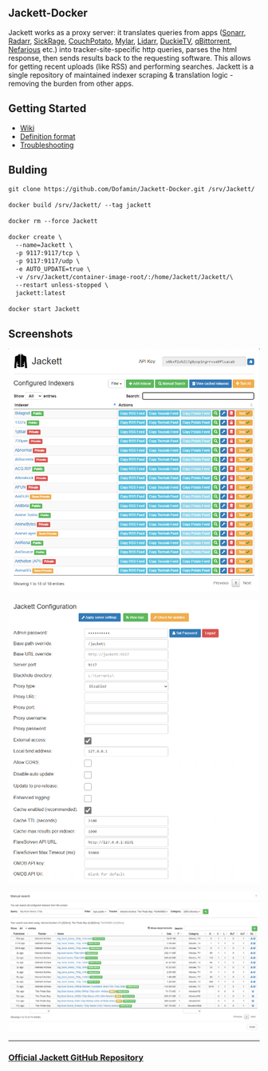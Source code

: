 ## Jackett-Docker

Jackett works as a proxy server: it translates queries from apps ([Sonarr](https://github.com/Sonarr/Sonarr), [Radarr](https://github.com/Radarr/Radarr), [SickRage](https://sickrage.github.io/), [CouchPotato](https://couchpota.to/), [Mylar](https://github.com/evilhero/mylar), [Lidarr](https://github.com/lidarr/lidarr), [DuckieTV](https://github.com/SchizoDuckie/DuckieTV), [qBittorrent](https://www.qbittorrent.org/), [Nefarious](https://github.com/lardbit/nefarious) etc.) into tracker-site-specific http queries, parses the html response, then sends results back to the requesting software. This allows for getting recent uploads (like RSS) and performing searches. Jackett is a single repository of maintained indexer scraping & translation logic - removing the burden from other apps.
## Getting Started

* [Wiki](https://github.com/Jackett/Jackett/wiki)
* [Definition format](https://github.com/Jackett/Jackett/wiki/Definition-format)
* [Troubleshooting](https://github.com/Jackett/Jackett/wiki/Troubleshooting)

## Bulding

```shell
git clone https://github.com/Dofamin/Jackett-Docker.git /srv/Jackett/

docker build /srv/Jackett/ --tag jackett 

docker rm --force Jackett

docker create \
  --name=Jackett \
  -p 9117:9117/tcp \
  -p 9117:9117/udp \
  -e AUTO_UPDATE=true \
  -v /srv/Jackett/container-image-root/:/home/Jackett/Jackett/\
  --restart unless-stopped \
  jackett:latest

docker start Jackett
```

## Screenshots

![screenshot](https://raw.githubusercontent.com/Jackett/Jackett/master/.github/jackett-screenshot1.png)

![screenshot](https://raw.githubusercontent.com/Jackett/Jackett/master/.github/jackett-screenshot2.png)

![screenshot](https://raw.githubusercontent.com/Jackett/Jackett/master/.github/jackett-screenshot3.png)

[inviteneeded]: https://raw.githubusercontent.com/Jackett/Jackett/master/.github/label-inviteneeded.png

---

### [Official Jackett GitHub Repository](https://github.com/Jackett/Jackett)
